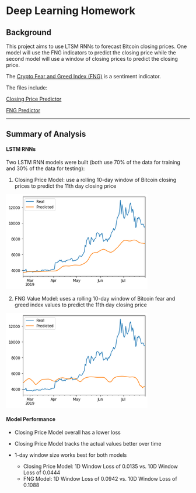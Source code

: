 # Deep Learning Homework

## Background

This project aims to use LTSM RNNs to forecast Bitcoin closing prices. One model will use the FNG indicators to predict the closing price while the second model will use a window of closing prices to predict the closing price.

The [Crypto Fear and Greed Index (FNG)](https://alternative.me/crypto/fear-and-greed-index/) is a sentiment indicator.

The files include:

[Closing Price Predictor](lstm_closing_predictor.ipynb)

[FNG Predictor](lstm_fng_predictor.ipynb)

- - -

## Summary of Analysis

#### LSTM RNNs

Two LSTM RNN models were built (both use 70% of the data for training and 30% of the data for testing):

1. Closing Price Model: use a rolling 10-day window of Bitcoin closing prices to predict the 11th day closing price

![Closing Price](images/10D_closing.png)

2. FNG Value Model: uses a rolling 10-day window of Bitcoin fear and greed index values to predict the 11th day closing price

![FNG Value](images/10D_FNG.png)

#### Model Performance

- Closing Price Model overall has a lower loss

- Closing Price Model tracks the actual values better over time

- 1-day window size works best for both models
    - Closing Price Model: 1D Window Loss of 0.0135 vs. 10D Window Loss of 0.0444
    - FNG Model: 1D Window Loss of 0.0942 vs. 10D Window Loss of 0.1088